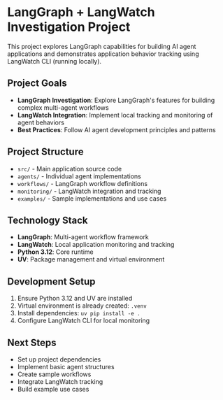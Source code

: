 # LangGraph + LangWatch Investigation Project

This project explores LangGraph capabilities for building AI agent applications and demonstrates application behavior tracking using LangWatch CLI (running locally).

## Project Goals

- **LangGraph Investigation**: Explore LangGraph's features for building complex multi-agent workflows
- **LangWatch Integration**: Implement local tracking and monitoring of agent behaviors
- **Best Practices**: Follow AI agent development principles and patterns

## Project Structure

- `src/` - Main application source code
- `agents/` - Individual agent implementations
- `workflows/` - LangGraph workflow definitions
- `monitoring/` - LangWatch integration and tracking
- `examples/` - Sample implementations and use cases

## Technology Stack

- **LangGraph**: Multi-agent workflow framework
- **LangWatch**: Local application monitoring and tracking
- **Python 3.12**: Core runtime
- **UV**: Package management and virtual environment

## Development Setup

1. Ensure Python 3.12 and UV are installed
2. Virtual environment is already created: `.venv`
3. Install dependencies: `uv pip install -e .`
4. Configure LangWatch CLI for local monitoring

## Next Steps

- Set up project dependencies
- Implement basic agent structures
- Create sample workflows
- Integrate LangWatch tracking
- Build example use cases